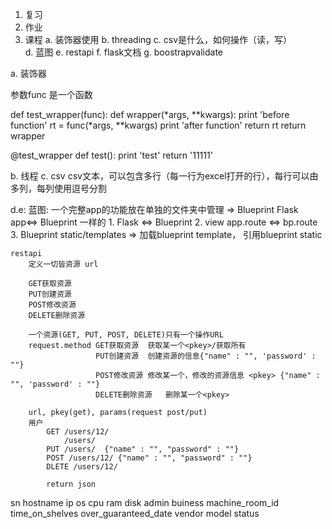 1. 复习
2. 作业
3. 课程
    a. 装饰器使用
    b. threading
    c. csv是什么，如何操作（读，写）   
    d. 蓝图
    e. restapi
    f. flask文档
    g. boostrapvalidate


a. 装饰器

参数func 是一个函数

def test_wrapper(func):
    def wrapper(*args, **kwargs):
        print 'before function'
        rt = func(*args, **kwargs)
        print 'after function'
        return rt
    return wrapper

@test_wrapper
def test():
    print 'test'
    return '11111'

b. 线程
c. csv
    csv文本，可以包含多行（每一行为excel打开的行），每行可以由多列，每列使用逗号分割

d.e:
    蓝图: 一个完整app的功能放在单独的文件夹中管理 => Blueprint
    Flask app<=> Blueprint 一样的
    1. Flask  <=> Blueprint
    2. view app.route <=> bp.route
    3. Blueprint static/templates => 加载blueprint template， 引用blueprint static

    restapi
        定义一切皆资源 url

        GET获取资源
        PUT创建资源
        POST修改资源
        DELETE删除资源

        一个资源(GET, PUT, POST, DELETE)只有一个操作URL
        request.method GET获取资源  获取某一个<pkey>/获取所有
                       PUT创建资源  创建资源的信息{"name" : "", 'password' : ""}
                       POST修改资源 修改某一个，修改的资源信息 <pkey> {"name" : "", 'password' : ""}
                       DELETE删除资源   删除某一个<pkey>

        url, pkey(get), params(request post/put)
        用户
            GET /users/12/
                /users/
            PUT /users/  {"name" : "", "password" : ""}
            POST /users/12/ {"name" : "", "password" : ""}
            DLETE /users/12/

            return json
 

 sn
 hostname
 ip
 os
 cpu
 ram
 disk
 admin
 buiness
 machine_room_id
 time_on_shelves
 over_guaranteed_date
 vendor
 model
 status